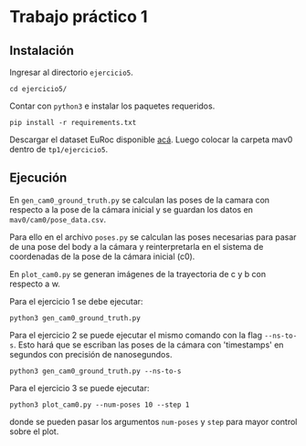 # Trabajo práctico 1

## Instalación

Ingresar al directorio `ejercicio5`.

```shell
cd ejercicio5/
```

Contar con `python3` e instalar los paquetes requeridos.

```shell
pip install -r requirements.txt
```

Descargar el dataset EuRoc disponible [acá](http://robotics.ethz.ch/~asl-datasets/ijrr_euroc_mav_dataset/machine_hall/MH_01_easy/MH_01_easy.zip). Luego colocar la carpeta mav0 dentro de `tp1/ejercicio5`.

## Ejecución

En `gen_cam0_ground_truth.py` se calculan las poses de la camara con respecto a la pose de la cámara
inicial y se guardan los datos en `mav0/cam0/pose_data.csv`.

Para ello en el archivo `poses.py` se calculan las poses necesarias para pasar de una pose del body
a la cámara y reinterpretarla en el sistema de coordenadas de la pose de la cámara inicial (c0).

En `plot_cam0.py` se generan imágenes de la trayectoria de c y b con respecto a w.

Para el ejercicio 1 se debe ejecutar:

```shell
python3 gen_cam0_ground_truth.py
```

Para el ejercicio 2 se puede ejecutar el mismo comando con la flag `--ns-to-s`. Esto hará que
se escriban las poses de la cámara con 'timestamps' en segundos con precisión de nanosegundos.

```shell
python3 gen_cam0_ground_truth.py --ns-to-s
```

Para el ejercicio 3 se puede ejecutar:

```shell
python3 plot_cam0.py --num-poses 10 --step 1
```

donde se pueden pasar los argumentos `num-poses` y `step` para mayor control sobre el plot.